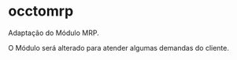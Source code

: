 # occtomrp
Adaptação do Módulo MRP.


O Módulo será alterado para atender algumas demandas do cliente.